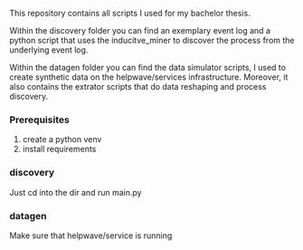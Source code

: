 This repository contains all scripts I used for my bachelor thesis.

Within the discovery folder you can find an exemplary event log and a python script that uses the inducitve_miner to discover the process from the underlying event log.

Within the datagen folder you can find the data simulator scripts, I used to create synthetic data on the helpwave/services infrastructure. Moreover, it also contains the extrator scripts that do data reshaping and process discovery.

### Prerequisites

1. create a python venv
2. install requirements

### discovery

Just cd into the dir and run main.py

### datagen

Make sure that helpwave/service is running


